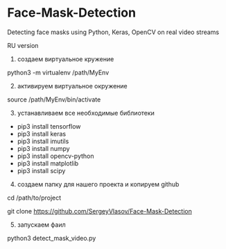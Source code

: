 # Face-Mask-Detection
Detecting face masks using Python, Keras, OpenCV on real video streams

RU version

1) создаем виртуальное кружение

python3 -m virtualenv /path/MyEnv

2) активируем виртуальное окружение

source /path/MyEnv/bin/activate


3) устанавливаем все необходимые библиотеки

- pip3 install tensorflow
- pip3 install keras
- pip3 install imutils
- pip3 install numpy
- pip3 install opencv-python
- pip3 install matplotlib
- pip3 install scipy


4) создаем папку для нашего проекта и копируем github 

cd /path/to/project

git clone https://github.com/SergeyVlasov/Face-Mask-Detection


5) запускаем фаил

python3 detect_mask_video.py



